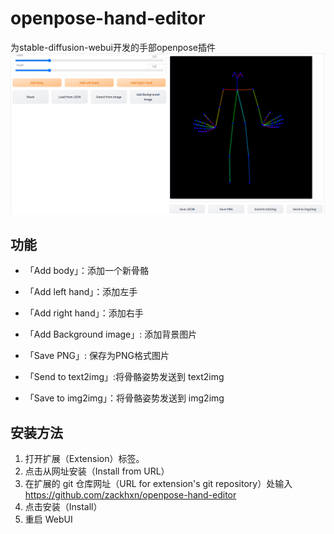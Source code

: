 # openpose-hand-editor
为stable-diffusion-webui开发的手部openpose插件
![image](https://github.com/zackhxn/openpose-hand-editor/blob/main/images/(G1L%240)TA%7BI79GHJ%5BL%7BGF5N.png)
## 功能
-  「Add body」：添加一个新骨骼
-  「Add left hand」：添加左手
-  「Add right hand」：添加右手
-  「Add Background image」: 添加背景图片

-  「Save PNG」: 保存为PNG格式图片
-  「Send to text2img」:将骨骼姿势发送到 text2img
-  「Save to img2img」：将骨骼姿势发送到 img2img
## 安装方法

1. 打开扩展（Extension）标签。
2. 点击从网址安装（Install from URL）
3. 在扩展的 git 仓库网址（URL for extension's git repository）处输入 https://github.com/zackhxn/openpose-hand-editor
4. 点击安装（Install）
5. 重启 WebUI
